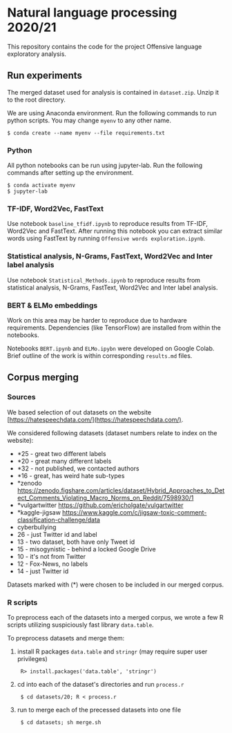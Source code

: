 # Natural language processing 2020/21

This repository contains the code for the project Offensive language exploratory analysis.
## Run experiments

The merged dataset used for analysis is contained in `dataset.zip`. Unzip it to the root directory.

We are using Anaconda environment. Run the following commands to run python scripts. You may change `myenv` to any other name.

```
$ conda create --name myenv --file requirements.txt
```

### Python

All python notebooks can be run using jupyter-lab. Run the following commands after setting up the environment.

```
$ conda activate myenv
$ jupyter-lab
```

### TF-IDF, Word2Vec, FastText

Use notebook `baseline_tfidf.ipynb` to reproduce results from TF-IDF, Word2Vec and FastText.
After running this notebook you can extract similar words using FastText by running `Offensive words exploration.ipynb`. 

### Statistical analysis, N-Grams, FastText, Word2Vec and Inter label analysis

Use notebook `Statistical_Methods.ipynb` to reproduce results from statistical analysis, N-Grams, FastText, Word2Vec and Inter label analysis.

### BERT & ELMo embeddings

Work on this area may be harder to reproduce due to hardware requirements. Dependencies (like TensorFlow) are installed from within the notebooks.

Notebooks `BERT.ipynb` and `ELMo.ipybn` were developed on Google Colab. Brief outline of the work is within corresponding `results.md` files.

## Corpus merging
### Sources

We based selection of out datasets on the website [https://hatespeechdata.com/](https://hatespeechdata.com/). 

We considered following datasets (dataset numbers relate to index on the website):
- *25 - great two different labels
- *20 - great many different labels
- *32 - not published, we contacted authors
- *16 - great, has weird hate sub-types
- *zenodo https://zenodo.figshare.com/articles/dataset/Hybrid_Approaches_to_Detect_Comments_Violating_Macro_Norms_on_Reddit/7598930/1
- *vulgartwitter https://github.com/ericholgate/vulgartwitter
- *kaggle-jigsaw https://www.kaggle.com/c/jigsaw-toxic-comment-classification-challenge/data
- cyberbullying
- 26 - just Twitter id and label
- 13 - two dataset, both have only Tweet id
- 15 - misogynistic - behind a locked Google Drive
- 10 - it's not from Twitter
- 12 - Fox-News, no labels
- 14 - just Twitter id

Datasets marked with (*) were chosen to be included in our merged corpus.

### R scripts

To preprocess each of the datasets into a merged corpus, we wrote a few R scripts utilizing suspiciously fast library `data.table`.

To preprocess datasets and merge them:
1. install R packages `data.table` and `stringr` (may require super user privileges)
    
        R> install.packages('data.table', 'stringr')
      
2. cd into each of the dataset's directories and run `process.r`

        $ cd datasets/20; R < process.r

3. run to merge each of the precessed datasets into one file

        $ cd datasets; sh merge.sh